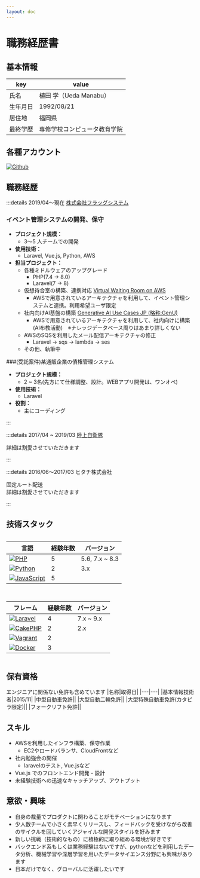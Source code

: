 ```yaml
---
layout: doc
---
```


# 職務経歴書

## 基本情報

|key|value|
|---|---|
|氏名|植田 学（Ueda Manabu）|
|生年月日|1992/08/21|
|居住地|福岡県|
|最終学歴|専修学校コンピュータ教育学院|

## 各種アカウント

<p style="display: flex; gap: 8px; flex-wrap: wrap;">
  <a href="https://github.com/manabuueda" target="_blank"><img alt="Github" src="https://img.shields.io/badge/manabuueda-%2312100E.svg?&style=flat-square&logo=Github&logoColor=white" /></a>
</p>

## 職務経歴

:::details 2019/04〜現在 [株式会社フラッグシステム](https://www.flagsystem.co.jp/)

### イベント管理システムの開発、保守

- **プロジェクト規模：**
  - 3〜5 人チームでの開発
- **使用技術：**
  - Laravel, Vue.js, Python, AWS
- **担当プロジェクト：**
  - 各種ミドルウェアのアップグレード
    - PHP(7.4 -> 8.0)
    - Laravel(7 -> 8)
  - 仮想待合室の構築、連携対応 [Virtual Waiting Room on AWS](https://aws.amazon.com/jp/solutions/implementations/virtual-waiting-room-on-aws/)
    - AWSで用意されているアーキテクチャを利用して、イベント管理システムと連携。利用希望ユーザ限定
  - 社内向けAI基盤の構築 [Generative AI Use Cases JP (略称:GenU)](https://github.com/aws-samples/generative-ai-use-cases-jp)
    - AWSで用意されているアーキテクチャを利用して、社内向けに構築
      (AI布教活動)　※ナレッジデータベース周りはあまり詳しくない
  - AWSのSQSを利用したメール配信アーキテクチャの修正
    - Laravel -> sqs -> lambda -> ses 
  - その他、執筆中

###(受託案件)某通販企業の債権管理システム

- **プロジェクト規模：**
  - 2 ~ 3名(先方にて仕様調整、設計。WEBアプリ開発は、ワンオペ)
- **使用技術：**
  - Laravel
- **役割：**
  - 主にコーディング

:::

:::details 2017/04 ~ 2019/03 [陸上自衛隊](https://www.mod.go.jp/gsdf/)
 
詳細は割愛させていただきます

:::

:::details 2016/06〜2017/03 ヒタチ株式会社

固定ルート配送  
詳細は割愛させていただきます

:::

## 技術スタック

<div style="display: grid; gap: 15px; grid-col; grid-template-columns: repeat(auto-fit, minmax(300px, 1fr));">

<div>

|言語|経験年数|バージョン|
|---|---|---|
|[![PHP](https://img.shields.io/badge/-PHP-777BB4.svg?style=flat-square&logo=php&logoColor=white)](https://www.php.net)|5|5.6, 7.x ~ 8.3|
|[![Python](https://img.shields.io/badge/-Python-3776AB.svg?style=flat-square&logo=python&logoColor=white)](https://www.python.org)|2|3.x|
|[![JavaScript](https://img.shields.io/badge/-JavaScript-F7DF1E.svg?style=flat-square&logo=javascript&logoColor=white)](https://www.javascript.com)|5|

</div>

<div>

|フレーム|経験年数|バージョン|
|---|---|---|
|[![Laravel](https://img.shields.io/badge/-Laravel-FF2D20.svg?style=flat-square&logo=laravel&logoColor=white)](https://laravel.com)|4|7.x ~ 9.x|
|[![CakePHP](https://img.shields.io/badge/-CakePHP-d33c43.svg?style=flat-square&logo=cakephp&logoColor=white)](https://cakephp.org)|2|2.x|
|[![Vagrant](https://img.shields.io/badge/-Vagrant-1868F2.svg?style=flat-square&logo=vagrant&logoColor=white)](https://www.vagrantup.com)|2|
|[![Docker](https://img.shields.io/badge/-Docker-2496ED.svg?style=flat-square&logo=docker&logoColor=white)](https://www.docker.com)|3|

</div>
</div>

## 保有資格
エンジニアに関係ない免許も含めています
|名称|取得日|
|---|---|
|基本情報技術者|2015/11|
|中型自動車免許||
|大型自動二輪免許||
|大型特殊自動車免許(カタピラ限定)||
|フォークリフト免許||

## スキル

- AWSを利用したインフラ構築、保守作業
  - EC2やロードバランサ、CloudFrontなど
- 社内勉強会の開催
  - laravelのテスト, Vue.jsなど
- Vue.js でのフロントエンド開発・設計
- 未経験技術への迅速なキャッチアップ、アウトプット

## 意欲・興味

- 自身の裁量でプロダクトに関わることがモチベーションになります
- 少人数チームで小さく素早くリリースし、フィードバックを受けながら改善のサイクルを回していくアジャイルな開発スタイルを好みます
- 新しい挑戦（技術的なもの）に積極的に取り組める環境が好きです
- バックエンド系もしくは業務経験はないですが、pythonなどを利用したデータ分析、機械学習や深層学習を用いたデータサイエンス分野にも興味があります
- 日本だけでなく、グローバルに活躍したいです
